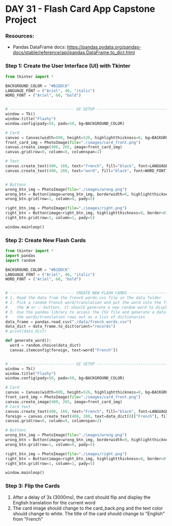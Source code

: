 # DAY 31 - Flash Card App Capstone Project

### Resources:
- Pandas DataFrame docs: https://pandas.pydata.org/pandas-docs/stable/reference/api/pandas.DataFrame.to_dict.html

### Step 1: Create the User Interface (UI) with Tkinter
```py
from tkinter import *

BACKGROUND_COLOR = "#B1DDC6"
LANGUAGE_FONT = ("Ariel", 40, "italic")
WORD_FONT = ("Ariel", 60, "bold")


# ---------------------------- UI SETUP ------------------------------- #
window = Tk()
window.title("Flashy")
window.config(pady=50, padx=50, bg=BACKGROUND_COLOR)

# Card
canvas = Canvas(width=800, height=526, highlightthickness=0, bg=BACKGROUND_COLOR)
front_card_img = PhotoImage(file="./images/card_front.png")
canvas.create_image(400, 265, image=front_card_img)
canvas.grid(row=0, column=0, columnspan=2)

# Text
canvas.create_text(400, 160, text="french", fill="black", font=LANGUAGE_FONT)
canvas.create_text(400, 280, text="word", fill="black", font=WORD_FONT)


# Buttons
wrong_btn_img = PhotoImage(file="./images/wrong.png")
wrong_btn = Button(image=wrong_btn_img, borderwidth=0, highlightthickness=0)
wrong_btn.grid(row=1, column=0, pady=5)

right_btn_img = PhotoImage(file="./images/right.png")
right_btn = Button(image=right_btn_img, highlightthickness=0, border=0)
right_btn.grid(row=1, column=1, pady=5)

window.mainloop()
```

### Step 2: Create New Flash Cards
```py
from tkinter import *
import pandas
import random

BACKGROUND_COLOR = "#B1DDC6"
LANGUAGE_FONT = ("Ariel", 40, "italic")
WORD_FONT = ("Ariel", 60, "bold")


# ---------------------------- CREATE NEW FLASH CARDS ------------------------------- #
# 1. Read the data from the french_words.cvs file in the data folder
# 2. Pick a random French word/translation and put the word into the flashcard. Every time you press
#    the ❌ or ✅ buttons, it should generate a new random word to display
# 3. Use the pandas library to access the CSV file and generate a data frame. To get all
#    the words/translation rows out as a list of dictionaries
data_frame = pandas.read_csv("./data/french_words.csv")
data_dict = data_frame.to_dict(orient="records")
# print(data_dict)

def generate_word():
  word = random.choice(data_dict)
  canvas.itemconfig(foreign, text=word["French"])


# ---------------------------- UI SETUP ------------------------------- #
window = Tk()
window.title("Flashy")
window.config(pady=50, padx=50, bg=BACKGROUND_COLOR)

# Card
canvas = Canvas(width=800, height=526, highlightthickness=0, bg=BACKGROUND_COLOR)
front_card_img = PhotoImage(file="./images/card_front.png")
canvas.create_image(400, 265, image=front_card_img)
# Card text
canvas.create_text(400, 160, text="French", fill="black", font=LANGUAGE_FONT)
foreign = canvas.create_text(400, 280, text=data_dict[0]["French"], fill="black", font=WORD_FONT)
canvas.grid(row=0, column=0, columnspan=2)

# Buttons
wrong_btn_img = PhotoImage(file="./images/wrong.png")
wrong_btn = Button(image=wrong_btn_img, borderwidth=0, highlightthickness=0, command=generate_word)
wrong_btn.grid(row=1, column=0, pady=5)

right_btn_img = PhotoImage(file="./images/right.png")
right_btn = Button(image=right_btn_img, highlightthickness=0, border=0, command=generate_word)
right_btn.grid(row=1, column=1, pady=5)

window.mainloop()
```

### Step 3: Flip the Cards
1. After a delay of 3s (3000ms), the card should flip and display the English translation for the current word
2. The card image should change to the card_back.png and the text color should change to white. The title of the card should change to "English" from "French"
```py

```